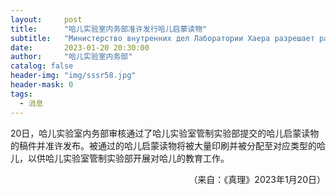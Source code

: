 ```yaml
---
layout:     post
title:      "哈儿实验室内务部准许发行哈儿启蒙读物"
subtitle:   "Министерство внутренних дел Лаборатории Хаера разрешает распространение просветительских книг хаеров"
date:       2023-01-20 20:30:00
author:     "哈儿实验室内务部"
catalog: false
header-img: "img/sssr58.jpg"
header-mask: 0
tags:
  - 消息
---
```


20日，哈儿实验室内务部审核通过了哈儿实验室管制实验部提交的哈儿启蒙读物的稿件并准许发布。被通过的哈儿启蒙读物将被大量印刷并被分配至对应类型的哈儿，以供哈儿实验室管制实验部开展对哈儿的教育工作。
<div style="text-align: right">（来自：《真理》2023年1月20日）</div>